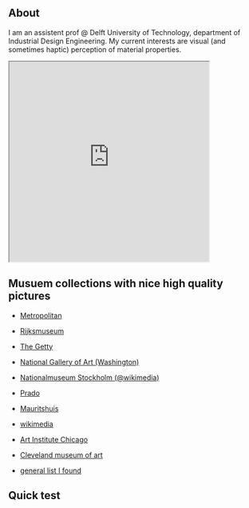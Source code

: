 <head>
    <script src="http://cdnjs.cloudflare.com/ajax/libs/p5.js/0.7.3/p5.min.js"></script>
    <script src="sketch1.js"></script>
 </head>


## About
I am an assistent prof @ Delft University of Technology, department of Industrial Design Engineering. My current interests are visual (and sometimes haptic) perception of material properties. 


<iframe src="https://editor.p5js.org/maartenwijntjes/embed/OTdnso7os" width="400" height="400"></iframe>





## Musuem collections with nice high quality pictures

- [Metropolitan](https://www.metmuseum.org/art/collection/)
- [Rijksmuseum](https://www.rijksmuseum.nl/en/search)


- [The Getty](https://www.getty.edu/art/collection/)
- [National Gallery of Art (Washington)](https://www.nga.gov/collection/collection-search.html)
- [Nationalmuseum Stockholm (@wikimedia)](https://commons.wikimedia.org/wiki/Category:Media_contributed_by_Nationalmuseum_Stockholm:_2016-100)
- [Prado](https://www.museodelprado.es/en/the-collection)
- [Mauritshuis](https://www.mauritshuis.nl/en/explore/the-collection/search/)
- [wikimedia](https://commons.wikimedia.org/wiki/Main_Page)
- [Art Institute Chicago](https://www.artic.edu/collection)
- [Cleveland museum of art](http://www.clevelandart.org/)

- [general list I found](http://www.openculture.com/2016/05/1-8-million-free-works-of-art-from-world-class-museums-a-meta-list.html)

## Quick test
